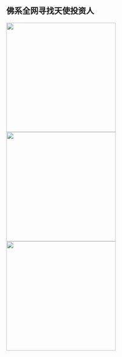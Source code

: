 
## **佛系全网寻找天使投资人**

<div>
  <img width="288px" src="https://gitee.com/techpang/img_emoji_libs/raw/master/emoji_libs/%E7%A3%95%E5%A4%B4.gif" alt="">
  <img width="288px" src="https://gitee.com/techpang/img_emoji_libs/raw/master/img_bed/markdown_images/wechat.png" alt="">
  <img width="288px" src="https://gitee.com/techpang/img_emoji_libs/raw/master/img_bed/markdown_images/zhifubao.jpg" alt="">
</div>